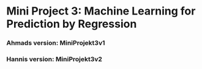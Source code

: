 # Mini Project 3: Machine Learning for Prediction by Regression

### Ahmads version: MiniProjekt3v1
### Hannis version: MiniProjekt3v2
